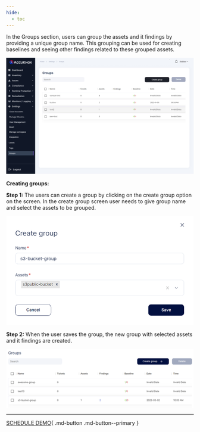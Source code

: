 ```yaml
---
hide:
  - toc
---
```


In the Groups section, users can group the assets and it findings by providing a unique group name. This grouping can be used for creating baselines and seeing other findings related to these grouped assets. 

![](images/groups-1.jpg)

**Creating groups:** 

**Step 1:** The users can create a group by clicking on the create group option on the screen. In the create group screen user needs to give group name and select the assets to be grouped.


![](images/groups-2.png)

**Step 2:**  When the user saves the group, the new group with selected assets and it findings are created. 

![](images/groups-3.png)

- - - 
[SCHEDULE DEMO](https://www.accuknox.com/contact-us){ .md-button .md-button--primary }